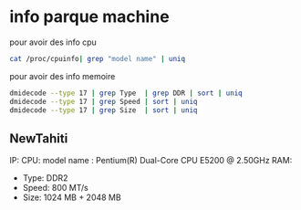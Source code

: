 # info parque machine

pour avoir des info cpu

```bash
cat /proc/cpuinfo| grep "model name" | uniq
```

pour avoir des info memoire

```bash
dmidecode --type 17 | grep Type  | grep DDR | sort | uniq
dmidecode --type 17 | grep Speed | sort | uniq
dmidecode --type 17 | grep Size  | sort | uniq
```

## NewTahiti

IP:
CPU: model name	: Pentium(R) Dual-Core  CPU      E5200  @ 2.50GHz
RAM:
* Type: DDR2
* Speed: 800 MT/s
* Size: 1024 MB + 2048 MB
